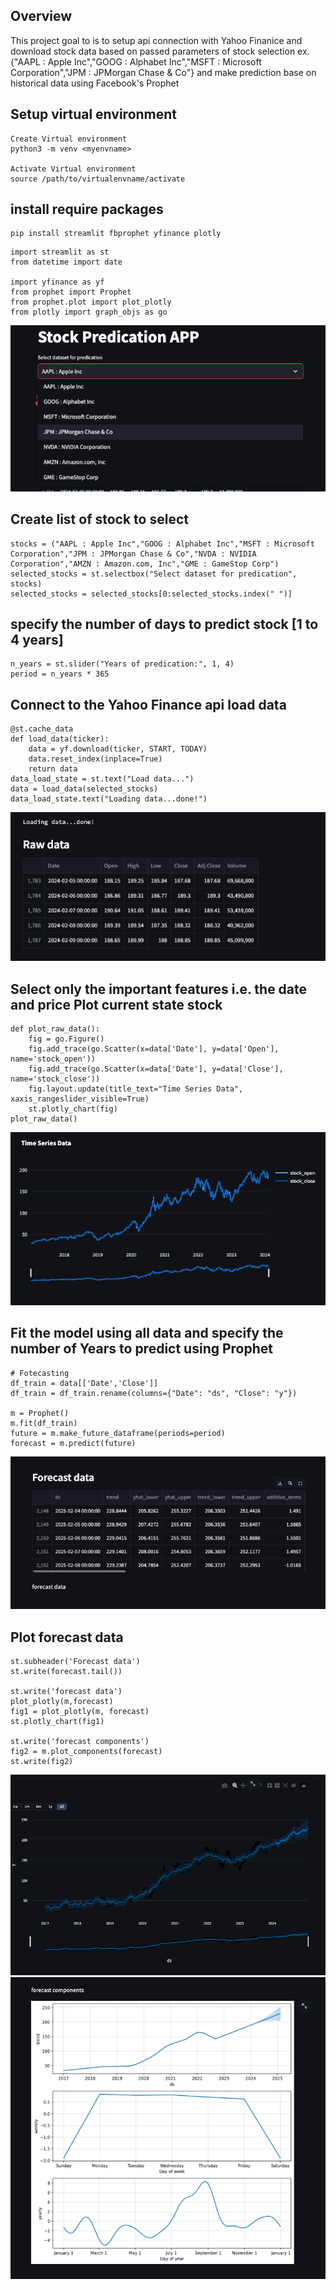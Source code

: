 
## Overview
This project goal to is to setup api connection with Yahoo Finanice and download stock data based on passed parameters of stock selection ex. {"AAPL : Apple Inc","GOOG : Alphabet Inc","MSFT : Microsoft Corporation","JPM : JPMorgan Chase & Co"} and make prediction base on historical data using Facebook's Prophet

## Setup virtual environment 

```
Create Virtual environment
python3 -m venv <myenvname>

Activate Virtual environment
source /path/to/virtualenvname/activate

```

## install require packages
```
pip install streamlit fbprophet yfinance plotly

```
```
import streamlit as st
from datetime import date

import yfinance as yf
from prophet import Prophet
from prophet.plot import plot_plotly
from plotly import graph_objs as go
```
<img src="stockSelection.png">


## Create list of stock to select
```
stocks = ("AAPL : Apple Inc","GOOG : Alphabet Inc","MSFT : Microsoft Corporation","JPM : JPMorgan Chase & Co","NVDA : NVIDIA Corporation","AMZN : Amazon.com, Inc","GME : GameStop Corp")
selected_stocks = st.selectbox("Select dataset for predication", stocks)
selected_stocks = selected_stocks[0:selected_stocks.index(" ")]

```

## specify the number of days to predict stock [1 to 4 years] 
```
n_years = st.slider("Years of predication:", 1, 4)
period = n_years * 365 

```

## Connect to the Yahoo Finance api load data
```
@st.cache_data
def load_data(ticker):
    data = yf.download(ticker, START, TODAY)
    data.reset_index(inplace=True)
    return data
data_load_state = st.text("Load data...")
data = load_data(selected_stocks)
data_load_state.text("Loading data...done!")

```
<img src="loadingData.png">

## Select only the important features i.e. the date and price Plot current state stock
```
def plot_raw_data():
    fig = go.Figure()
    fig.add_trace(go.Scatter(x=data['Date'], y=data['Open'], name='stock_open'))
    fig.add_trace(go.Scatter(x=data['Date'], y=data['Close'], name='stock_close'))
    fig.layout.update(title_text="Time Series Data", xaxis_rangeslider_visible=True)
    st.plotly_chart(fig)
plot_raw_data()

```
<img src="plotCurrentStockData.png">


## Fit the model using all data and specify the number of Years to predict using Prophet
```
# Fotecasting
df_train = data[['Date','Close']]
df_train = df_train.rename(columns={"Date": "ds", "Close": "y"})

m = Prophet()
m.fit(df_train)
future = m.make_future_dataframe(periods=period)
forecast = m.predict(future)

```
<img src="generateForecastData.png">

## Plot forecast data 
```
st.subheader('Forecast data')
st.write(forecast.tail())

st.write('forecast data')
plot_plotly(m,forecast)
fig1 = plot_plotly(m, forecast)
st.plotly_chart(fig1)

st.write('forecast components')
fig2 = m.plot_components(forecast)
st.write(fig2)

```
<img src="plotForecastData.png">
<img src="foreastTimeInterval.png">
